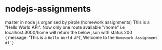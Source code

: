 # nodejs-assignments
master in node js organised by pirple (homework assignments)
This is a "Hello World API".  Now only one route available "/home" i.e localhost:3000/home will return the below json with status 200
<br/>
{ message: 'This is a `Hello World API`, Welcome to the `Homework Assignment #1`' }
